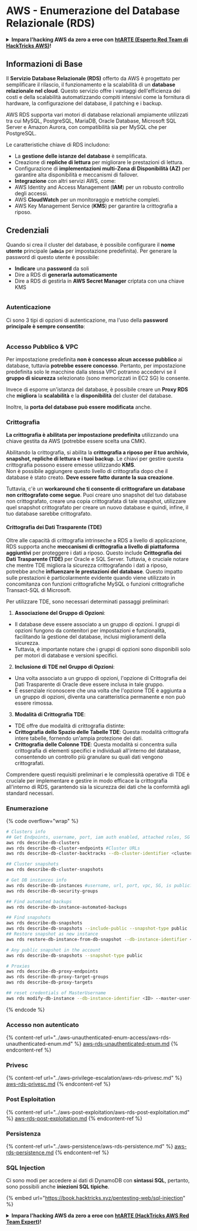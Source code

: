 # AWS - Enumerazione del Database Relazionale (RDS)

<details>

<summary><strong>Impara l'hacking AWS da zero a eroe con</strong> <a href="https://training.hacktricks.xyz/courses/arte"><strong>htARTE (Esperto Red Team di HackTricks AWS)</strong></a><strong>!</strong></summary>

Altri modi per supportare HackTricks:

* Se vuoi vedere la tua **azienda pubblicizzata in HackTricks** o **scaricare HackTricks in PDF** Controlla i [**PIANI DI ABBONAMENTO**](https://github.com/sponsors/carlospolop)!
* Ottieni il [**merchandising ufficiale di PEASS & HackTricks**](https://peass.creator-spring.com)
* Scopri [**La Famiglia PEASS**](https://opensea.io/collection/the-peass-family), la nostra collezione di [**NFT esclusivi**](https://opensea.io/collection/the-peass-family)
* **Unisciti al** 💬 [**gruppo Discord**](https://discord.gg/hRep4RUj7f) o al [**gruppo telegram**](https://t.me/peass) o **seguici** su **Twitter** 🐦 [**@hacktricks\_live**](https://twitter.com/hacktricks\_live)**.**
* **Condividi i tuoi trucchi di hacking inviando PR a** [**HackTricks**](https://github.com/carlospolop/hacktricks) e [**HackTricks Cloud**](https://github.com/carlospolop/hacktricks-cloud) github repos.

</details>

## Informazioni di Base

Il **Servizio Database Relazionale (RDS)** offerto da AWS è progettato per semplificare il rilascio, il funzionamento e la scalabilità di un **database relazionale nel cloud**. Questo servizio offre i vantaggi dell'efficienza dei costi e della scalabilità automatizzando compiti intensivi come la fornitura di hardware, la configurazione del database, il patching e i backup.

AWS RDS supporta vari motori di database relazionali ampiamente utilizzati tra cui MySQL, PostgreSQL, MariaDB, Oracle Database, Microsoft SQL Server e Amazon Aurora, con compatibilità sia per MySQL che per PostgreSQL.

Le caratteristiche chiave di RDS includono:

* La **gestione delle istanze del database** è semplificata.
* Creazione di **repliche di lettura** per migliorare le prestazioni di lettura.
* Configurazione di **implementazioni multi-Zona di Disponibilità (AZ)** per garantire alta disponibilità e meccanismi di failover.
* **Integrazione** con altri servizi AWS, come:
* AWS Identity and Access Management (**IAM**) per un robusto controllo degli accessi.
* AWS **CloudWatch** per un monitoraggio e metriche completi.
* AWS Key Management Service (**KMS**) per garantire la crittografia a riposo.

## Credenziali

Quando si crea il cluster del database, è possibile configurare il **nome utente** principale (**`admin`** per impostazione predefinita). Per generare la password di questo utente è possibile:

* **Indicare** una **password** da soli
* Dire a RDS di **generarla automaticamente**
* Dire a RDS di gestirla in **AWS Secret Manager** criptata con una chiave KMS

<figure><img src="../../../.gitbook/assets/image (144).png" alt=""><figcaption></figcaption></figure>

### Autenticazione

Ci sono 3 tipi di opzioni di autenticazione, ma l'uso della **password principale è sempre consentito**:

<figure><img src="../../../.gitbook/assets/image (227).png" alt=""><figcaption></figcaption></figure>

### Accesso Pubblico & VPC

Per impostazione predefinita **non è concesso alcun accesso pubblico** ai database, tuttavia **potrebbe essere concesso**. Pertanto, per impostazione predefinita solo le macchine dalla stessa VPC potranno accedervi se il **gruppo di sicurezza** selezionato (sono memorizzati in EC2 SG) lo consente.

Invece di esporre un'istanza del database, è possibile creare un **Proxy RDS** che **migliora** la **scalabilità** e la **disponibilità** del cluster del database.

Inoltre, la **porta del database può essere modificata** anche.

### Crittografia

**La crittografia è abilitata per impostazione predefinita** utilizzando una chiave gestita da AWS (potrebbe essere scelta una CMK).

Abilitando la crittografia, si abilita la **crittografia a riposo per il tuo archivio, snapshot, repliche di lettura e i tuoi backup**. Le chiavi per gestire questa crittografia possono essere emesse utilizzando **KMS**.\
Non è possibile aggiungere questo livello di crittografia dopo che il database è stato creato. **Deve essere fatto durante la sua creazione**.

Tuttavia, c'è un **workaround che ti consente di crittografare un database non crittografato come segue**. Puoi creare uno snapshot del tuo database non crittografato, creare una copia crittografata di tale snapshot, utilizzare quel snapshot crittografato per creare un nuovo database e quindi, infine, il tuo database sarebbe crittografato.

#### Crittografia dei Dati Trasparente (TDE)

Oltre alle capacità di crittografia intrinseche a RDS a livello di applicazione, RDS supporta anche **meccanismi di crittografia a livello di piattaforma aggiuntivi** per proteggere i dati a riposo. Questo include **Crittografia dei Dati Trasparente (TDE)** per Oracle e SQL Server. Tuttavia, è cruciale notare che mentre TDE migliora la sicurezza crittografando i dati a riposo, potrebbe anche **influenzare le prestazioni del database**. Questo impatto sulle prestazioni è particolarmente evidente quando viene utilizzato in concomitanza con funzioni crittografiche MySQL o funzioni crittografiche Transact-SQL di Microsoft.

Per utilizzare TDE, sono necessari determinati passaggi preliminari:

1. **Associazione del Gruppo di Opzioni**:
* Il database deve essere associato a un gruppo di opzioni. I gruppi di opzioni fungono da contenitori per impostazioni e funzionalità, facilitando la gestione del database, inclusi miglioramenti della sicurezza.
* Tuttavia, è importante notare che i gruppi di opzioni sono disponibili solo per motori di database e versioni specifici.
2. **Inclusione di TDE nel Gruppo di Opzioni**:
* Una volta associato a un gruppo di opzioni, l'opzione di Crittografia dei Dati Trasparente di Oracle deve essere inclusa in tale gruppo.
* È essenziale riconoscere che una volta che l'opzione TDE è aggiunta a un gruppo di opzioni, diventa una caratteristica permanente e non può essere rimossa.
3. **Modalità di Crittografia TDE**:
* TDE offre due modalità di crittografia distinte:
* **Crittografia dello Spazio delle Tabelle TDE**: Questa modalità crittografa intere tabelle, fornendo un'ampia protezione dei dati.
* **Crittografia delle Colonne TDE**: Questa modalità si concentra sulla crittografia di elementi specifici e individuali all'interno del database, consentendo un controllo più granulare su quali dati vengono crittografati.

Comprendere questi requisiti preliminari e le complessità operative di TDE è cruciale per implementare e gestire in modo efficace la crittografia all'interno di RDS, garantendo sia la sicurezza dei dati che la conformità agli standard necessari.

### Enumerazione

{% code overflow="wrap" %}
```bash
# Clusters info
## Get Endpoints, username, port, iam auth enabled, attached roles, SG
aws rds describe-db-clusters
aws rds describe-db-cluster-endpoints #Cluster URLs
aws rds describe-db-cluster-backtracks --db-cluster-identifier <cluster-name>

## Cluster snapshots
aws rds describe-db-cluster-snapshots

# Get DB instances info
aws rds describe-db-instances #username, url, port, vpc, SG, is public?
aws rds describe-db-security-groups

## Find automated backups
aws rds describe-db-instance-automated-backups

## Find snapshots
aws rds describe-db-snapshots
aws rds describe-db-snapshots --include-public --snapshot-type public
## Restore snapshot as new instance
aws rds restore-db-instance-from-db-snapshot --db-instance-identifier <ID> --db-snapshot-identifier <ID> --availability-zone us-west-2a

# Any public snapshot in the account
aws rds describe-db-snapshots --snapshot-type public

# Proxies
aws rds describe-db-proxy-endpoints
aws rds describe-db-proxy-target-groups
aws rds describe-db-proxy-targets

## reset credentials of MasterUsername
aws rds modify-db-instance --db-instance-identifier <ID> --master-user-password <NewPassword> --apply-immediately
```
{% endcode %}

### Accesso non autenticato

{% content-ref url="../aws-unauthenticated-enum-access/aws-rds-unauthenticated-enum.md" %}
[aws-rds-unauthenticated-enum.md](../aws-unauthenticated-enum-access/aws-rds-unauthenticated-enum.md)
{% endcontent-ref %}

### Privesc

{% content-ref url="../aws-privilege-escalation/aws-rds-privesc.md" %}
[aws-rds-privesc.md](../aws-privilege-escalation/aws-rds-privesc.md)
{% endcontent-ref %}

### Post Esploitation

{% content-ref url="../aws-post-exploitation/aws-rds-post-exploitation.md" %}
[aws-rds-post-exploitation.md](../aws-post-exploitation/aws-rds-post-exploitation.md)
{% endcontent-ref %}

### Persistenza

{% content-ref url="../aws-persistence/aws-rds-persistence.md" %}
[aws-rds-persistence.md](../aws-persistence/aws-rds-persistence.md)
{% endcontent-ref %}

### SQL Injection

Ci sono modi per accedere ai dati di DynamoDB con **sintassi SQL**, pertanto, sono possibili anche **iniezioni SQL tipiche**.

{% embed url="https://book.hacktricks.xyz/pentesting-web/sql-injection" %}

<details>

<summary><strong>Impara l'hacking AWS da zero a eroe con</strong> <a href="https://training.hacktricks.xyz/courses/arte"><strong>htARTE (HackTricks AWS Red Team Expert)</strong></a><strong>!</strong></summary>

Altri modi per supportare HackTricks:

* Se vuoi vedere la tua **azienda pubblicizzata in HackTricks** o **scaricare HackTricks in PDF** Controlla i [**PIANI DI ABBONAMENTO**](https://github.com/sponsors/carlospolop)!
* Ottieni il [**merchandising ufficiale PEASS & HackTricks**](https://peass.creator-spring.com)
* Scopri [**The PEASS Family**](https://opensea.io/collection/the-peass-family), la nostra collezione di [**NFT esclusivi**](https://opensea.io/collection/the-peass-family)
* **Unisciti al** 💬 [**gruppo Discord**](https://discord.gg/hRep4RUj7f) o al [**gruppo telegram**](https://t.me/peass) o **seguici** su **Twitter** 🐦 [**@hacktricks\_live**](https://twitter.com/hacktricks\_live)**.**
* **Condividi i tuoi trucchi di hacking inviando PR a** [**HackTricks**](https://github.com/carlospolop/hacktricks) e [**HackTricks Cloud**](https://github.com/carlospolop/hacktricks-cloud) github repos.

</details>
